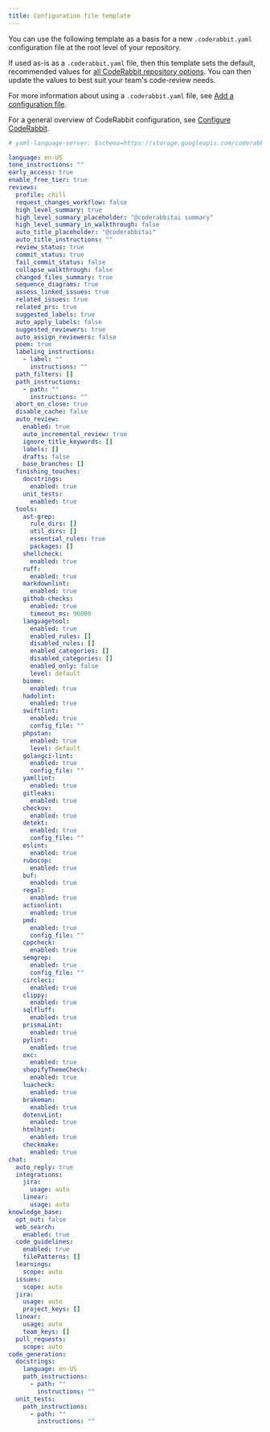 ```yaml
---
title: Configuration file template
---
```


You can use the following template as a basis for a new `.coderabbit.yaml` configuration file at the root level of your repository.

If used as-is as a `.coderabbit.yaml` file, then this template sets the default, recommended values for [all CodeRabbit repository options](/reference/configuration). You can then update the values to best suit your team's code-review needs.

For more information about using a `.coderabbit.yaml` file, see [Add a configuration file](/getting-started/configure-coderabbit).

For a general overview of CodeRabbit configuration, see [Configure CodeRabbit](/guides/configuration-overview).

```yaml
# yaml-language-server: $schema=https://storage.googleapis.com/coderabbit_public_assets/schema.v2.json

language: en-US
tone_instructions: ""
early_access: true
enable_free_tier: true
reviews:
  profile: chill
  request_changes_workflow: false
  high_level_summary: true
  high_level_summary_placeholder: "@coderabbitai summary"
  high_level_summary_in_walkthrough: false
  auto_title_placeholder: "@coderabbitai"
  auto_title_instructions: ""
  review_status: true
  commit_status: true
  fail_commit_status: false
  collapse_walkthrough: false
  changed_files_summary: true
  sequence_diagrams: true
  assess_linked_issues: true
  related_issues: true
  related_prs: true
  suggested_labels: true
  auto_apply_labels: false
  suggested_reviewers: true
  auto_assign_reviewers: false
  poem: true
  labeling_instructions:
    - label: ""
      instructions: ""
  path_filters: []
  path_instructions:
    - path: ""
      instructions: ""
  abort_on_close: true
  disable_cache: false
  auto_review:
    enabled: true
    auto_incremental_review: true
    ignore_title_keywords: []
    labels: []
    drafts: false
    base_branches: []
  finishing_touches:
    docstrings:
      enabled: true
    unit_tests:
      enabled: true
  tools:
    ast-grep:
      rule_dirs: []
      util_dirs: []
      essential_rules: true
      packages: []
    shellcheck:
      enabled: true
    ruff:
      enabled: true
    markdownlint:
      enabled: true
    github-checks:
      enabled: true
      timeout_ms: 90000
    languagetool:
      enabled: true
      enabled_rules: []
      disabled_rules: []
      enabled_categories: []
      disabled_categories: []
      enabled_only: false
      level: default
    biome:
      enabled: true
    hadolint:
      enabled: true
    swiftlint:
      enabled: true
      config_file: ""
    phpstan:
      enabled: true
      level: default
    golangci-lint:
      enabled: true
      config_file: ""
    yamllint:
      enabled: true
    gitleaks:
      enabled: true
    checkov:
      enabled: true
    detekt:
      enabled: true
      config_file: ""
    eslint:
      enabled: true
    rubocop:
      enabled: true
    buf:
      enabled: true
    regal:
      enabled: true
    actionlint:
      enabled: true
    pmd:
      enabled: true
      config_file: ""
    cppcheck:
      enabled: true
    semgrep:
      enabled: true
      config_file: ""
    circleci:
      enabled: true
    clippy:
      enabled: true
    sqlfluff:
      enabled: true
    prismaLint:
      enabled: true
    pylint:
      enabled: true
    oxc:
      enabled: true
    shopifyThemeCheck:
      enabled: true
    luacheck:
      enabled: true
    brakeman:
      enabled: true
    dotenvLint:
      enabled: true
    htmlhint:
      enabled: true
    checkmake:
      enabled: true
chat:
  auto_reply: true
  integrations:
    jira:
      usage: auto
    linear:
      usage: auto
knowledge_base:
  opt_out: false
  web_search:
    enabled: true
  code_guidelines:
    enabled: true
    filePatterns: []
  learnings:
    scope: auto
  issues:
    scope: auto
  jira:
    usage: auto
    project_keys: []
  linear:
    usage: auto
    team_keys: []
  pull_requests:
    scope: auto
code_generation:
  docstrings:
    language: en-US
    path_instructions:
      - path: ""
        instructions: ""
  unit_tests:
    path_instructions:
      - path: ""
        instructions: ""
```
